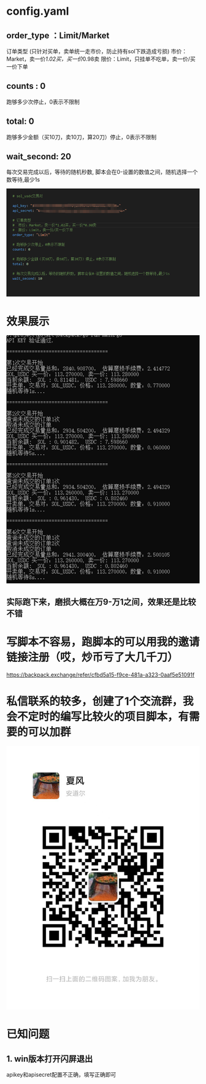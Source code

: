 # config.yaml

## order_type ：Limit/Market
 订单类型 (只针对买单，卖单统一走市价，防止持有sol下跌造成亏损)
  市价：Market，卖一价*1.02买，买一价*0.98卖
  限价：Limit，只挂单不吃单，卖一价/买一价下单

## counts : 0
跑够多少次停止，0表示不限制
## total: 0
跑够多少金额（买10刀，卖10刀，算20刀）停止，0表示不限制

## wait_second: 20
 每次交易完成以后，等待的随机秒数, 脚本会在0-设置的数值之间，随机选择一个数等待,最少1s

![Image2](imgs/show2.png)

# 效果展示
![Image1](imgs/show1.png)

## 实际跑下来，磨损大概在万9-万1之间，效果还是比较不错

# 写脚本不容易，跑脚本的可以用我的邀请链接注册（哎，炒币亏了大几千刀）
https://backpack.exchange/refer/cfbd5a15-f9ce-481a-a323-0aaf5e51091f
# 私信联系的较多，创建了1个交流群，我会不定时的编写比较火的项目脚本，有需要的可以加群
![Image1](imgs/wx.jpg)

# 已知问题
## 1. win版本打开闪屏退出
apikey和apisecret配置不正确，填写正确即可